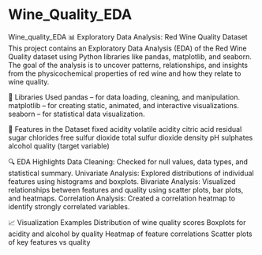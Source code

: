 # Wine_Quality_EDA
Wine_quality_EDA
📊 Exploratory Data Analysis: Red Wine Quality Dataset This project contains an Exploratory Data Analysis (EDA) of the Red Wine Quality dataset using Python libraries like pandas, matplotlib, and seaborn. The goal of the analysis is to uncover patterns, relationships, and insights from the physicochemical properties of red wine and how they relate to wine quality.

🔧 Libraries Used pandas – for data loading, cleaning, and manipulation. matplotlib – for creating static, animated, and interactive visualizations. seaborn – for statistical data visualization.

🧪 Features in the Dataset fixed acidity volatile acidity citric acid residual sugar chlorides free sulfur dioxide total sulfur dioxide density pH sulphates alcohol quality (target variable)

🔍 EDA Highlights Data Cleaning: Checked for null values, data types, and statistical summary.
Univariate Analysis: Explored distributions of individual features using histograms and boxplots.
Bivariate Analysis: Visualized relationships between features and quality using scatter plots, bar plots, and heatmaps.
Correlation Analysis: Created a correlation heatmap to identify strongly correlated variables.

📈 Visualization Examples Distribution of wine quality scores
Boxplots for acidity and alcohol by quality
Heatmap of feature correlations
Scatter plots of key features vs quality
